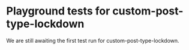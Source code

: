 # Playground tests for custom-post-type-lockdown
We are still awaiting the first test run for custom-post-type-lockdown.
